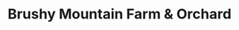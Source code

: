 ---
title: "Brushy Mountain Farm & Orchard"
url: /moravian-falls/brushy-mountain-farm-and-orchard/
shop: farm
---